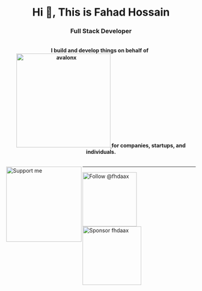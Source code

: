 <h1 align="center">Hi 👋, This is Fahad Hossain</h1>

<h3 align="center">Full Stack Developer</h3>
<br>
<div align="center" ="center">
  <strong>
  	<span>I build and develop things on behalf of</span>
    &nbsp;
    <a title="AvalonX" href="https://avalonx.io">
    	<img alt="avalonx" src="https://user-images.githubusercontent.com/30201930/138213545-3240b91b-15c5-4260-beb7-8dc2040525da.png" width="250" />
    </a>
    <span>for companies, startups, and individuals.</span>
  </strong>
</div>
<br>
<p>
  <a href="https://www.buymeacoffee.com/fhdaax">
    <img src="https://media.giphy.com/media/o7RZbs4KAA6tvM4H6j/giphy.gif" alt="Support me" title="Support me" width="200" align="left">
  </a>
  <hr align="right" />
  <a href="https://twitter.com/intent/follow?screen_name=fhdaax">
    <img src="https://user-images.githubusercontent.com/30201930/138553065-91615c08-78b2-4a2a-abbf-86ca2c44b58e.png" width="144" alt="Follow @fhdaax" title="Follow @fhdaax">
  </a>

  <a href="https://github.com/sponsors/fhdaax">
    <img src="https://user-images.githubusercontent.com/30201930/138553137-b79fe40a-95c0-4797-abf1-13defa5fcb5a.png" width="156" alt="Sponsor fhdaax" title="Sponsor fhdaax">
  </a>
</p>
